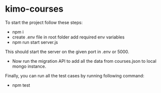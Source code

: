 # kimo-courses

To start the project follow these steps:
- npm i
- create .env file in root folder add required env variables
- npm run start server.js

This should start the server on the given port in .env or 5000.

- Now run the migration API to add all the data from courses.json to local mongo instance.

Finally, you can run all the test cases by running following command:
- npm test
